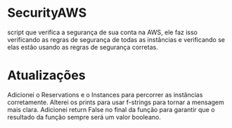 # SecurityAWS
script que verifica a segurança de sua conta na AWS, ele faz isso verificando as regras de segurança de todas as instâncias e verificando se elas estão usando as regras de segurança corretas. 

# Atualizações
Adicionei o Reservations e o Instances para percorrer as instâncias corretamente.
Alterei os prints para usar f-strings para tornar a mensagem mais clara.
Adicionei return False no final da função para garantir que o resultado da função sempre será um valor booleano.
